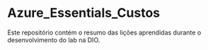 # Azure_Essentials_Custos
Este repositório contém o resumo das lições aprendidas durante o desenvolvimento do lab na DIO.
